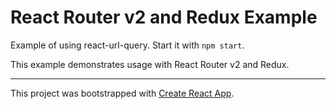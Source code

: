 # React Router v2 and Redux Example

Example of using react-url-query. Start it with `npm start`.

This example demonstrates usage with React Router v2 and Redux.


---

This project was bootstrapped with [Create React App](https://github.com/facebookincubator/create-react-app).
